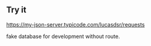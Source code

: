 ## Try it

https://my-json-server.typicode.com/lucasdsr/requests

fake database for development without route.

